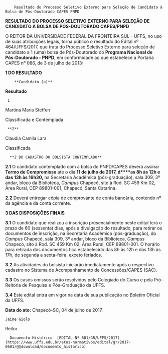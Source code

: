         Resultado do Processo Seletivo Externo para Seleção de Candidato à Bolsa de Pós-Doutorado CAPES PNPD  

**RESULTADO DO PROCESSO SELETIVO EXTERNO PARA SELEÇÃO DE CANDIDATO À BOLSA DE PÓS-DOUTORADO CAPES/PNPD**

  

 O REITOR DA UNIVERSIDADE FEDERAL DA FRONTEIRA SUL - UFFS, no uso de suas atribuições legais, torna público o resultado do Edital nº 464/UFFS/2017, que trata do Processo Seletivo Externo para seleção de candidato a 1 (uma) bolsa de Pós-Doutorado do **Programa Nacional de Pós-Doutorado - PNPD**, em conformidade ao que estabelece a Portaria CAPES nº 086, de 3 de julho de 2013:

  **1 DO RESULTADO**

        **Candidato (a)**

   **Resultado**

     1

   Martina Maria Steffen

   Classificada e Contemplada

     **2**

   Claudia Camila Lara

   Classificada

      **2 DO CADASTRO DO BOLSISTA CONTEMPLADO**

 **2.1** O candidato contemplado com a bolsa do PNPD/CAPES deverá assinar **Termo de Compromisso** até o dia **11 de julho de 2017, d****as 8h às 12h e das 13h às 16h30,** na Secretaria Acadêmica (pós-graduação), sala 309, 3º andar, bloco da Biblioteca, *Campus* Chapecó, sito à Rod. SC 459 Km 02, Área Rural, CEP 89801-001, Chapecó, Santa Catarina.

 **2.2** Deverá entregar cópia de comprovante de conta bancária, contendo nº da agência e da conta corrente.

  **3 DAS DISPOSIÇÕES FINAIS**

 **3.1** O candidato que realizou a inscrição presencialmente neste edital terá o prazo de 60 (sessenta) dias, após a divulgação do resultado, para retirar os documentos de inscrição, na Secretaria Acadêmica (pós-graduação), do *Campus* Chapecó, sala 309, 3º andar, bloco da Biblioteca, *Campus* Chapecó, sito à Rod. SC 459 Km 02, Área Rural, CEP 89801-001. O horário para retirada dos documentos fica estabelecido das 8h às 12h e das 13h às 17h, de segunda a sexta-feira, exceto feriados.

 **3.2** As atividades do bolsista iniciarão imediatamente após o respectivo cadastro no Sistema de Acompanhamento de Concessões/CAPES (SAC).

 **3.3** Os casos omissos serão resolvidos pelo Colegiado do Curso e pela Pró-Reitoria de Pesquisa e Pós-Graduação da UFFS.

 **3.4** Este edital entra em vigor na data de sua publicação no Boletim Oficial da UFFS.

   **Data do ato:** Chapecó-SC, 04 de julho de 2017.   
 

    Jaime Giolo   
 Reitor 

      Documento Histórico  [EDITAL Nº 601/GR/UFFS/2017](https://www.uffs.edu.br/atos-normativos/edital/gr/2017-0601/@@download/documento_historico)     
      
